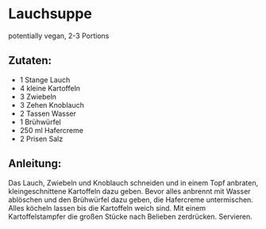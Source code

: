 Lauchsuppe
===
potentially vegan, 2-3 Portions

Zutaten:
---
- 1 Stange Lauch
- 4 kleine Kartoffeln
- 3  Zwiebeln
- 3 Zehen Knoblauch
- 2 Tassen Wasser
- 1  Brühwürfel
- 250 ml Hafercreme
- 2 Prisen Salz

Anleitung:
---
Das Lauch, Zwiebeln und Knoblauch schneiden und in einem Topf anbraten, kleingeschnittene Kartoffeln dazu geben.
Bevor alles anbrennt mit Wasser ablöschen und den Brühwürfel dazu geben, die Hafercreme untermischen.
Alles köcheln lassen bis die Kartoffeln weich sind.
Mit einem Kartoffelstampfer die großen Stücke nach Belieben zerdrücken.
Servieren.